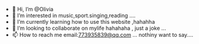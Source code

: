 - 👋 Hi, I’m @Olivia
- 👀 I’m interested in music,sport.singing,reading  ....
- 🌱 I’m currently learning how to use this website ,hahahha
- 💞️ I’m looking to collaborate on mylife hahahaha , just a joke  ...
- 📫 How to reach me email:773935839@qq.com  ...
nothiny want to say....
<!---uhhhh, if you 
Olivia4226/Olivia4226 is a ✨ special ✨ repository because its `README.md` (this file) appears on your GitHub profile.
You can click the Preview link to take a look at your changes.
--->
